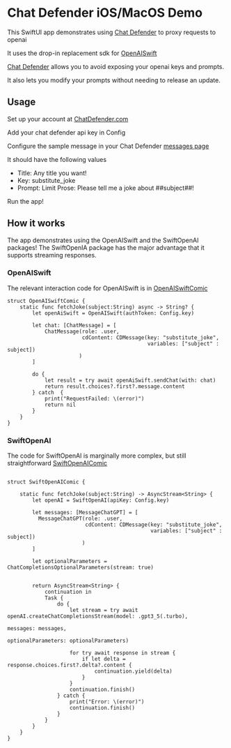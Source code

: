 #  Chat Defender iOS/MacOS Demo

This SwiftUI app demonstrates using [Chat Defender](https://chatdefender.com/) to proxy requests to openai

It uses the drop-in replacement sdk for [OpenAISwift](https://github.com/Chat-Defender/OpenAISwift)

[Chat Defender](https://chatdefender.com/) allows you to avoid exposing your openai keys and prompts.

It also lets you modify your prompts without needing to release an update.

## Usage

Set up your account at [ChatDefender.com](https://chatdefender.com)

Add your chat defender api key in Config

Configure the sample message in your Chat Defender [messages page](https://chatdefender.com/messages)

It should have the following values

* Title: Any title you want!
* Key: substitute_joke
* Prompt: Limit Prose: Please tell me a joke about ##subject##!

Run the app!

## How it works

The app demonstrates using the OpenAISwift and the SwiftOpenAI packages!
The SwiftOpenIA package has the major advantage that it supports streaming responses.


### OpenAISwift

The relevant interaction code for OpenAISwift is in [OpenAISwiftComic](https://github.com/Chat-Defender/ChatDefender-iOS-MacOS-demo/blob/main/ChatDefenderDemo/SDKs/OpenAISwiftComic.swift)

```
struct OpenAISwiftComic {
    static func fetchJoke(subject:String) async -> String? {
        let openAiSwift = OpenAISwift(authToken: Config.key)
        
        let chat: [ChatMessage] = [
            ChatMessage(role: .user,
                        cdContent: CDMessage(key: "substitute_joke",
                                             variables: ["subject" : subject])
                       )
        ]
        
        do {
            let result = try await openAiSwift.sendChat(with: chat)
            return result.choices?.first?.message.content
        } catch  {
            print("RequestFailed: \(error)")
            return nil
        }   
    }
}
```

### SwiftOpenAI

The code for SwiftOpenAI is marginally more complex, but still straightforward [SwiftOpenAIComic](https://github.com/Chat-Defender/ChatDefender-iOS-MacOS-demo/blob/main/ChatDefenderDemo/SDKs/SwiftOpenAIComic.swift)


```

struct SwiftOpenAIComic {
    
    static func fetchJoke(subject:String) -> AsyncStream<String> {
        let openAI = SwiftOpenAI(apiKey: Config.key)
        
        let messages: [MessageChatGPT] = [
          MessageChatGPT(role: .user,
                         cdContent: CDMessage(key: "substitute_joke",
                                              variables: ["subject" : subject])
                        )
        ]
        
        let optionalParameters = ChatCompletionsOptionalParameters(stream: true)

 
        return AsyncStream<String> {
            continuation in
            Task {
                do {
                    let stream = try await openAI.createChatCompletionsStream(model: .gpt3_5(.turbo),
                                                                              messages: messages,
                                                                              optionalParameters: optionalParameters)
                    
                    for try await response in stream {
                        if let delta = response.choices.first?.delta?.content {
                            continuation.yield(delta)
                        }
                    }
                    continuation.finish()
                } catch {
                    print("Error: \(error)")
                    continuation.finish()
                }
            }
        }
    }
}

```



